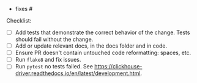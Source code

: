 <!--
Link to relevant issues or previous PRs, one per line. Use "fixes" to
automatically close an issue.
-->

- fixes #<issue number>

<!--
Ensure each step in CONTRIBUTING.rst is complete by adding an "x" to
each box below.

If only docs were changed, these aren't relevant and can be removed.
-->

Checklist:

- [ ] Add tests that demonstrate the correct behavior of the change. Tests should fail without the change.
- [ ] Add or update relevant docs, in the docs folder and in code.
- [ ] Ensure PR doesn't contain untouched code reformatting: spaces, etc.
- [ ] Run `flake8` and fix issues.
- [ ] Run `pytest` no tests failed. See https://clickhouse-driver.readthedocs.io/en/latest/development.html.
